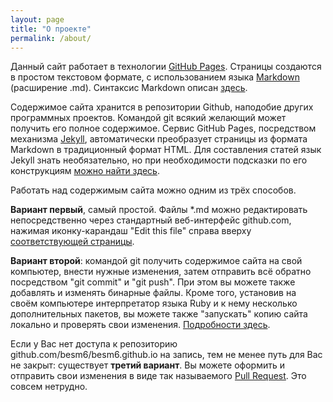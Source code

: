 ```yaml
---
layout: page
title: "О проекте"
permalink: /about/
---
```


Данный сайт работает в технологии
[GitHub Pages](https://help.github.com/articles/what-is-github-pages/).
Страницы создаются в простом текстовом формате, с использованием языка
[Markdown](https://ru.wikipedia.org/wiki/Markdown) (расширение .md).
Синтаксис Markdown описан [здесь](https://daringfireball.net/projects/markdown/syntax).

Содержимое сайта хранится в репозитории Github, наподобие других программных проектов.
Командой git всякий желающий может получить его полное содержимое.
Сервис GitHub Pages, посредством механизма [Jekyll](http://jekyllrb.com/),
автоматически преобразует страницы из формата Markdown в традиционный формат HTML.
Для составления статей язык Jekyll знать необязательно,
но при необходимости подсказки по его конструкциям
[можно найти здесь](http://ricostacruz.com/cheatsheets/jekyll.html).

Работать над содержимым сайта можно одним из трёх способов.

**Вариант первый**, самый простой. Файлы *.md можно редактировать
непосредственно через стандартный веб-интерфейс github.com,
нажимая иконку-карандаш "Edit this file" справа вверху [соответствующей
страницы](https://github.com/besm6/besm6.github.io/blob/master/about.md).

**Вариант второй**: командой git получить содержимое сайта на свой компьютер,
внести нужные изменения, затем отправить всё обратно посредством "git commit"
и "git push". При этом вы можете также добавлять и изменять бинарные файлы.
Кроме того, установив на своём компьютере интерпретатор языка Ruby и
к нему несколько дополнительных пакетов, вы можете также "запускать"
копию сайта локально и проверять свои изменения.
[Подробности здесь](https://help.github.com/articles/setting-up-your-github-pages-site-locally-with-jekyll/).

Если у Вас нет доступа к репозиторию github.com/besm6/besm6.github.io на запись,
тем не менее путь для Вас не закрыт: существует **третий вариант**.
Вы можете оформить и отправить свои изменения в виде так называемого
[Pull Request](http://yangsu.github.io/pull-request-tutorial/).
Это совсем нетрудно.
